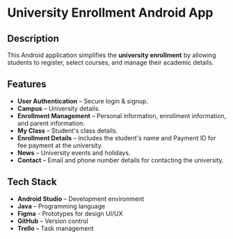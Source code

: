 # University Enrollment Android App 

## Description  
This Android application simplifies the **university enrollment** by allowing students to register, select courses, and manage their academic details.

## Features   
- **User Authentication** – Secure login & signup.
- **Campus** – University details.
- **Enrollment Management** – Personal information, enrollment information, and parent information.
- **My Class** – Student's class details.
- **Enrollment Details** – Includes the student's name and Payment ID for fee payment at the university.
- **News** – University events and holidays.
- **Contact** – Email and phone number details for contacting the university.

## Tech Stack   
- **Android Studio** – Development environment  
- **Java** – Programming language  
- **Figma** - Prototypes for design UI/UX 
- **GitHub** – Version control  
- **Trello** – Task management  

